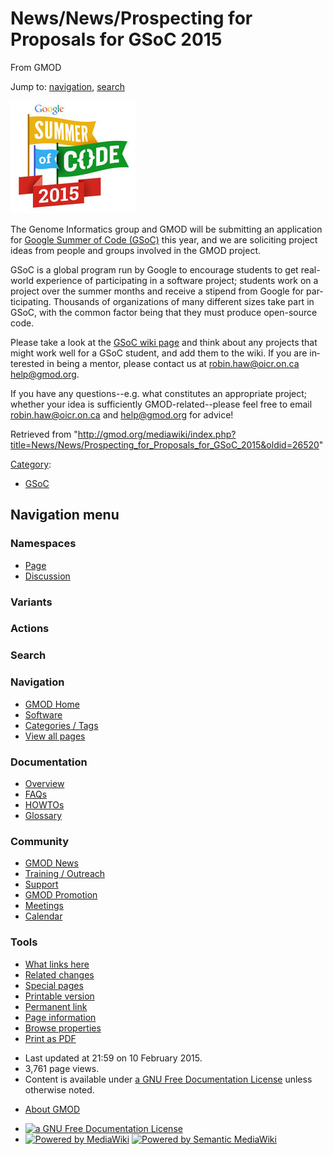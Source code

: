 <div id="mw-page-base" class="noprint">

</div>

<div id="mw-head-base" class="noprint">

</div>

<div id="content" class="mw-body" role="main">

<span id="top"></span>

<div id="mw-js-message" style="display:none;">

</div>



# <span dir="auto">News/News/Prospecting for Proposals for GSoC 2015</span>

<div id="bodyContent">

<div id="siteSub">

From GMOD

</div>

<div id="contentSub">

</div>

<div id="jump-to-nav" class="mw-jump">

Jump to: [navigation](#mw-navigation), [search](#p-search)

</div>

<div id="mw-content-text" class="mw-content-ltr" lang="en" dir="ltr">

<div class="floatright">

[<img
src="../../../mediawiki/images/thumb/1/1e/GoogleSummer_2015logo.jpg/200px-GoogleSummer_2015logo.jpg"
srcset="../../../mediawiki/images/thumb/1/1e/GoogleSummer_2015logo.jpg/300px-GoogleSummer_2015logo.jpg 1.5x, ../../../mediawiki/images/thumb/1/1e/GoogleSummer_2015logo.jpg/400px-GoogleSummer_2015logo.jpg 2x"
width="200" height="180" alt="GoogleSummer 2015logo.jpg" />](../../GSoC "GSoC")

</div>

The Genome Informatics group and GMOD will be submitting an application
for <a href="http://google-melange.com" class="external text"
rel="nofollow">Google Summer of Code (GSoC)</a> this year, and we are
soliciting project ideas from people and groups involved in the GMOD
project.

GSoC is a global program run by Google to encourage students to get
real-world experience of participating in a software project; students
work on a project over the summer months and receive a stipend from
Google for participating. Thousands of organizations of many different
sizes take part in GSoC, with the common factor being that they must
produce open-source code.

Please take a look at the [GSoC wiki page](../../GSoC "GSoC") and think
about any projects that might work well for a GSoC student, and add them
to the wiki. If you are interested in being a mentor, please contact us
at <a href="mailto:robin.haw@oicr.on.ca" class="external text"
rel="nofollow">robin.haw@oicr.on.ca</a>
<a href="mailto:help@gmod.org" class="external text"
rel="nofollow">help@gmod.org</a>.

If you have any questions--e.g. what constitutes an appropriate project;
whether your idea is sufficiently GMOD-related--please feel free to
email <a href="mailto:robin.haw@oicr.on.ca" class="external text"
rel="nofollow">robin.haw@oicr.on.ca</a> and
<a href="mailto:help@gmod.org" class="external text"
rel="nofollow">help@gmod.org</a> for advice!

</div>

<div class="printfooter">

Retrieved from
"<http://gmod.org/mediawiki/index.php?title=News/News/Prospecting_for_Proposals_for_GSoC_2015&oldid=26520>"

</div>

<div id="catlinks" class="catlinks">

<div id="mw-normal-catlinks" class="mw-normal-catlinks">

[Category](../../Special:Categories "Special:Categories"):

- [GSoC](../../Category:GSoC "Category:GSoC")

</div>

</div>

<div class="visualClear">

</div>

</div>

</div>

<div id="mw-navigation">

## Navigation menu

<div id="mw-head">



<div id="left-navigation">

<div id="p-namespaces" class="vectorTabs" role="navigation"
aria-labelledby="p-namespaces-label">

### Namespaces

- <span id="ca-nstab-main"><a href="Prospecting_for_Proposals_for_GSoC_2015" accesskey="c"
  title="View the content page [c]">Page</a></span>
- <span id="ca-talk"><a
  href="http://gmod.org/mediawiki/index.php?title=Talk:News/News/Prospecting_for_Proposals_for_GSoC_2015&amp;action=edit&amp;redlink=1"
  accesskey="t"
  title="Discussion about the content page [t]">Discussion</a></span>

</div>

<div id="p-variants" class="vectorMenu emptyPortlet" role="navigation"
aria-labelledby="p-variants-label">

### 

### Variants[](#)

<div class="menu">

</div>

</div>

</div>

<div id="right-navigation">



<div id="p-cactions" class="vectorMenu emptyPortlet" role="navigation"
aria-labelledby="p-cactions-label">

### Actions[](#)

<div class="menu">

</div>

</div>

<div id="p-search" role="search">

### Search

<div id="simpleSearch">

</div>

</div>

</div>

</div>

<div id="mw-panel">

<div id="p-logo" role="banner">

<a href="../../Main_Page"
style="background-image: url(../../../images/GMOD-cogs.png);"
title="Visit the main page"></a>

</div>

<div id="p-Navigation" class="portal" role="navigation"
aria-labelledby="p-Navigation-label">

### Navigation

<div class="body">

- <span id="n-GMOD-Home">[GMOD Home](../../Main_Page)</span>
- <span id="n-Software">[Software](../../GMOD_Components)</span>
- <span id="n-Categories-.2F-Tags">[Categories /
  Tags](../../Categories)</span>
- <span id="n-View-all-pages">[View all
  pages](../../Special:AllPages)</span>

</div>

</div>

<div id="p-Documentation" class="portal" role="navigation"
aria-labelledby="p-Documentation-label">

### Documentation

<div class="body">

- <span id="n-Overview">[Overview](../../Overview)</span>
- <span id="n-FAQs">[FAQs](../../Category:FAQ)</span>
- <span id="n-HOWTOs">[HOWTOs](../../Category:HOWTO)</span>
- <span id="n-Glossary">[Glossary](../../Glossary)</span>

</div>

</div>

<div id="p-Community" class="portal" role="navigation"
aria-labelledby="p-Community-label">

### Community

<div class="body">

- <span id="n-GMOD-News">[GMOD News](../../GMOD_News)</span>
- <span id="n-Training-.2F-Outreach">[Training /
  Outreach](../../Training_and_Outreach)</span>
- <span id="n-Support">[Support](../../Support)</span>
- <span id="n-GMOD-Promotion">[GMOD
  Promotion](../../GMOD_Promotion)</span>
- <span id="n-Meetings">[Meetings](../../Meetings)</span>
- <span id="n-Calendar">[Calendar](../../Calendar)</span>

</div>

</div>

<div id="p-tb" class="portal" role="navigation"
aria-labelledby="p-tb-label">

### Tools

<div class="body">

- <span id="t-whatlinkshere"><a
  href="../../Special:WhatLinksHere/News/News/Prospecting_for_Proposals_for_GSoC_2015"
  accesskey="j" title="A list of all wiki pages that link here [j]">What
  links here</a></span>
- <span id="t-recentchangeslinked"><a
  href="../../Special:RecentChangesLinked/News/News/Prospecting_for_Proposals_for_GSoC_2015"
  accesskey="k"
  title="Recent changes in pages linked from this page [k]">Related
  changes</a></span>
- <span id="t-specialpages"><a href="../../Special:SpecialPages" accesskey="q"
  title="A list of all special pages [q]">Special pages</a></span>
- <span id="t-print"><a
  href="http://gmod.org/mediawiki/index.php?title=News/News/Prospecting_for_Proposals_for_GSoC_2015&amp;printable=yes"
  rel="alternate" accesskey="p"
  title="Printable version of this page [p]">Printable version</a></span>
- <span id="t-permalink">[Permanent
  link](http://gmod.org/mediawiki/index.php?title=News/News/Prospecting_for_Proposals_for_GSoC_2015&oldid=26520 "Permanent link to this revision of the page")</span>
- <span id="t-info">[Page
  information](http://gmod.org/mediawiki/index.php?title=News/News/Prospecting_for_Proposals_for_GSoC_2015&action=info)</span>
- <span id="t-smwbrowselink"><a
  href="../../Special:Browse/News-2FNews-2FProspecting_for_Proposals_for_GSoC_2015"
  rel="smw-browse">Browse properties</a></span>
- <span id="t-pdf">[Print as
  PDF](http://gmod.org/mediawiki/index.php?title=Special:PdfPrint&page=News/News/Prospecting_for_Proposals_for_GSoC_2015)</span>

</div>

</div>

</div>

</div>

<div id="footer" role="contentinfo">

- <span id="footer-info-lastmod">Last updated at 21:59 on 10 February
  2015.</span>
- <span id="footer-info-viewcount">3,761 page views.</span>
- <span id="footer-info-copyright">Content is available under
  <a href="http://www.gnu.org/licenses/fdl-1.3.html" class="external"
  rel="nofollow">a GNU Free Documentation License</a> unless otherwise
  noted.</span>

<!-- -->

- <span id="footer-places-about">[About
  GMOD](../../GMOD:About "GMOD:About")</span>

<!-- -->

- <span id="footer-copyrightico">[<img src="http://www.gnu.org/graphics/gfdl-logo-small.png" width="88"
  height="31" alt="a GNU Free Documentation License" />](http://www.gnu.org/licenses/fdl-1.3.html)</span>
- <span id="footer-poweredbyico">[<img
  src="../../../mediawiki/skins/common/images/poweredby_mediawiki_88x31.png"
  width="88" height="31" alt="Powered by MediaWiki" />](http://www.mediawiki.org/)
  [<img
  src="../../../mediawiki/extensions/SemanticMediaWiki/resources/images/smw_button.png"
  width="88" height="31" alt="Powered by Semantic MediaWiki" />](https://www.semantic-mediawiki.org/wiki/Semantic_MediaWiki)</span>

<div style="clear:both">

</div>

</div>
